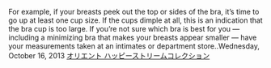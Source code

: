 For example, if your breasts peek out the top or sides of the bra, it’s time to go up at least one cup size. If the cups dimple at all, this is an indication that the bra cup is too large. If you’re not sure which bra is best for you — including a minimizing bra that makes your breasts appear smaller — have your measurements taken at an intimates or department store..Wednesday, October 16, 2013
 <a href="http://www.eltratec.com/japanonline.asp?cheap=products-c267.html" title="オリエント ハッピーストリームコレクション">オリエント ハッピーストリームコレクション</a>